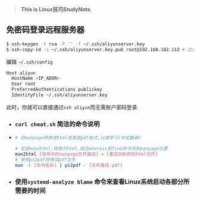 >  **This is Linux技巧StudyNote.**

## 免密码登录远程服务器

```bash
$ ssh-keygen -t rsa -P '' -f ~/.ssh/aliyunserver.key
$ ssh-copy-id -i ~/.ssh/aliyunserver.key.pub root@192.168.182.112 # 这里需要输入密码一次
```

编辑 `~/.ssh/config`

```bash
Host aliyun
  HostName <IP_ADDR>
  User root
  PreferredAuthentications publickey
  IdentityFile ~/.ssh/aliyunserver.key
```

此时，你就可以直接通过`ssh aliyun`而无需账户密码登录.

























































* ###  `curl cheat.sh`	简洁的命令说明

* ```bash
  # 将manpage转换成html或者是pdf格式,以便学习(中文翻译)
  
  # 安装man2html,转换为html,结合whereis和find命令找到manpage位置
  man2html [该命令的manpage文件路径] > [重定向到目标html文件]
  # 使用ps2pdf转换成pdf文件
  man -t [命令名称] | ps2pdf - [文件路径.pdf]
  ```
  
* ###  使用`systemd-analyze blame` 命令来查看Linux系统启动各部分所需要的时间



